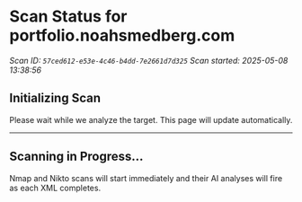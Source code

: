 # Scan Status for portfolio.noahsmedberg.com

*Scan ID: `57ced612-e53e-4c46-b4dd-7e2661d7d325`*
*Scan started: 2025-05-08 13:38:56*

## Initializing Scan

Please wait while we analyze the target. This page will update automatically.

---

## Scanning in Progress...

Nmap and Nikto scans will start immediately and their AI analyses will fire as each XML completes.

